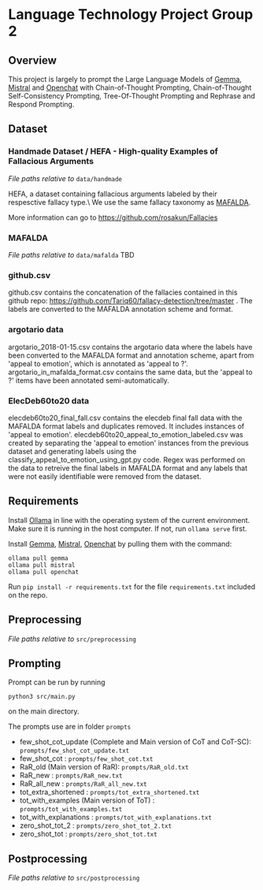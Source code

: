 # Language Technology Project Group 2

## Overview

This project is largely to prompt the Large Language Models of [Gemma](https://huggingface.co/google/gemma-7b-it), [Mistral](https://huggingface.co/mistralai/Mistral-7B-v0.3) and [Openchat](https://huggingface.co/openchat/openchat) with Chain-of-Thought Prompting, Chain-of-Thought Self-Consistency Prompting, Tree-Of-Thought Prompting and Rephrase and Respond Prompting.

## Dataset

### Handmade Dataset / HEFA - High-quality Examples of Fallacious Arguments
*File paths relative to* `data/handmade`

HEFA, a dataset containing fallacious arguments labeled by their respesctive fallacy type.\ 
We use the same fallacy taxonomy as [MAFALDA](https://arxiv.org/abs/2311.09761). 

More information can go to https://github.com/rosakun/Fallacies

### MAFALDA
*File paths relative to* `data/mafalda`
TBD

### github.csv

github.csv contains the concatenation of the fallacies contained in this github repo: https://github.com/Tariq60/fallacy-detection/tree/master . The labels are converted to the MAFALDA annotation scheme and format.

### argotario data

argotario_2018-01-15.csv contains the argotario data where the labels have been converted to the MAFALDA format and annotation scheme, apart from 'appeal to emotion', which is annotated as 'appeal to ?'.
argotario_in_mafalda_format.csv contains the same data, but the 'appeal to ?' items have been annotated semi-automatically.

### ElecDeb60to20 data

elecdeb60to20_final_fall.csv contains the elecdeb final fall data with the MAFALDA format labels and duplicates removed. It includes instances of 'appeal to emotion'. elecdeb60to20_appeal_to_emotion_labeled.csv was created by separating the 'appeal to emotion' instances from the previous dataset and generating labels using the classify_appeal_to_emotion_using_gpt.py code. Regex was performed on the data to retreive the final labels in MAFALDA format and any labels that were not easily identifiable were removed from the dataset. 

## Requirements
Install [Ollama](https://github.com/ollama/ollama) in line with the operating system of the current environment. Make sure it is running in the host computer. If not, run `ollama serve` first.

Install [Gemma](https://ollama.com/library/gemma), [Mistral](https://ollama.com/library/mistral), [Openchat](https://ollama.com/library/openchat) by pulling them with the command:

```
ollama pull gemma
ollama pull mistral
ollama pull openchat
```

Run `pip install -r requirements.txt` for the file `requirements.txt` included on the repo.

## Preprocessing
*File paths relative to* `src/preprocessing`

## Prompting

Prompt can be run by running

```
python3 src/main.py
```

on the main directory.

The prompts use are in folder `prompts`

- few_shot_cot_update (Complete and Main version of CoT and CoT-SC): `prompts/few_shot_cot_update.txt`
- few_shot_cot : `prompts/few_shot_cot.txt`
- RaR_old (Main version of RaR): `prompts/RaR_old.txt`
- RaR_new : `prompts/RaR_new.txt`
- RaR_all_new : `prompts/RaR_all_new.txt`
- tot_extra_shortened : `prompts/tot_extra_shortened.txt`
- tot_with_examples (Main version of ToT) : `prompts/tot_with_examples.txt`
- tot_with_explanations : `prompts/tot_with_explanations.txt`
- zero_shot_tot_2 : `prompts/zero_shot_tot_2.txt`
- zero_shot_tot : `prompts/zero_shot_tot.txt`

## Postprocessing
*File paths relative to* `src/postprocessing`

